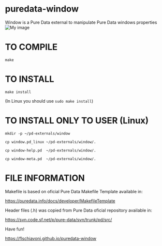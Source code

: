 # puredata-window

Window is a Pure Data external to manipulate Pure Data windows properties 
![My image](https://github.com/flschiavoni/puredata-window/blob/gh-pages/window.png) 

TO COMPILE
==========
`make`

TO INSTALL
==========
`make install`

(In Linux you should use `sudo make install`)


TO INSTALL ONLY TO USER (Linux)
========================

`mkdir -p ~/pd-externals/window`

`cp window.pd_linux ~/pd-externals/window/.`

`cp window-help.pd  ~/pd-externals/window/.`

`cp window-meta.pd  ~/pd-externals/window/.`

FILE INFORMATION
=================

Makefile is based on oficial Pure Data Makefile Template available in:

https://puredata.info/docs/developer/MakefileTemplate

Header files (.h) was copied from Pure Data oficial repository available in:

https://svn.code.sf.net/p/pure-data/svn/trunk/pd/src/


Have fun!

https://flschiavoni.github.io/puredata-window

